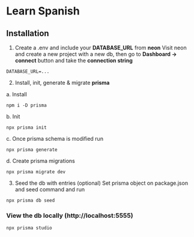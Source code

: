 # Learn Spanish

## Installation

1. Create a .env and include your **DATABASE_URL** from **neon**
   Visit neon and create a new project with a new db, then go to **Dashboard -> connect** button and take the **connection string**

```
DATABASE_URL=...
```

2. Install, init, generate & migrate **prisma**

a. Install

```
npm i -D prisma
```

b. Init

```
npx prisma init
```

c. Once prisma schema is modified run

```
npx prisma generate
```

d. Create prisma migrations

```
npx prisma migrate dev
```

3. Seed the db with entries (optional)
   Set prisma object on package.json and seed command and run

```
npx prisma db seed
```

### View the db locally (http://localhost:5555)

```
npx prisma studio
```
